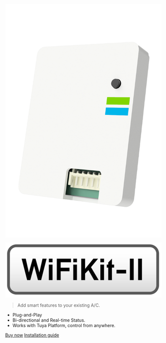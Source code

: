 <!-- _coverpage.md -->

![img](../img/WiFiKit-II%20Case%20v10.png ':size=250')

![img](../img/wifikit-logo.png ':size=200')

<!-- # WiFiKit-II -->

> Add smart features to your existing A/C.

- Plug-and-Play
- Bi-directional and Real-time Status.
- Works with Tuya Platform, control from anywhere.

[Buy now](https://www.m.me/magiDIY)
[Installation guide](#about-WiFiKit-II)